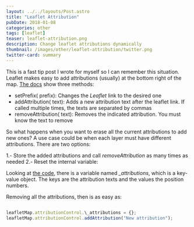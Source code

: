 ```yaml
---
layout: ../../layouts/Post.astro
title: "Leaflet Attribution"
pubDate: 2018-01-08
categories: other
tags: [leaflet]
teaser: leaflet-attribution.png
description: Change leaflet attributions dynamically
thumbnail: /images/other/leaflet-attribution/twitter.png
twitter-card: summary
---
```


This is a fast tip post I wrote for myself so I can remember this situation. Leaflet makes easy to add attributions (usually) at the bottom right of the map. [The docs](http://leafletjs.com/reference-1.2.0.html#control-attribution) show three methods:

- setPrefix(<String> prefix): Changes the _Leaflet_ link to the desired one
- addAttribution(<String> text): Adds a new attribution text after the leaflet link. If called multiple times, the texts are separated by commas
- removeAttribution(<String> text): Removes the indicated attribution. You must know the text to remove

So what happens when you want to erase all the current attributions to add new ones? A use case could be when each layer must have different attributions. There are two options:

1.- Store the added attributions and call _removeAttribution_ as many times as needed
2.- Reset the internal variable:

Looking at [the code](https://github.com/Leaflet/Leaflet/blob/master/src/control/Control.Attribution.js), there is a variable named _\_attributions_, which is a key-value object. The keys are the attribution texts and the values the position numbers.

Removing all the attributions, then is as easy as:

```js

leafletMap.attributionControl.\_attributions = {};
leafletMap.attributionControl.addAttribution("New attribution");

```

```

```
